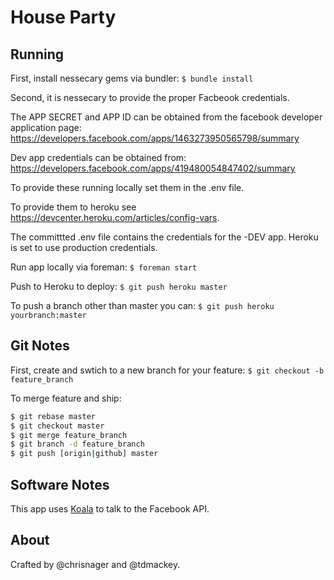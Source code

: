 # House Party

## Running

First, install nessecary gems via bundler: 
`$ bundle install`

Second, it is nessecary to provide the proper Facbeook credentials.

The APP SECRET and APP ID can be obtained from the facebook developer application page: https://developers.facebook.com/apps/1463273950565798/summary

Dev app credentials can be obtained from: https://developers.facebook.com/apps/419480054847402/summary

To provide these running locally set them in the .env file. 

To provide them to heroku see https://devcenter.heroku.com/articles/config-vars.

The committted .env file contains the credentials for the -DEV app. Heroku is set to use production credentials.

Run app locally via foreman: 
`$ foreman start`

Push to Heroku to deploy: 
`$ git push heroku master`

To push a branch other than master you can: 
`$ git push heroku yourbranch:master`

## Git Notes

First, create and swtich to a new branch for your feature:
`$ git checkout -b feature_branch`

To merge feature and ship:
```bash
$ git rebase master
$ git checkout master
$ git merge feature_branch
$ git branch -d feature_branch
$ git push [origin|github] master
```

## Software Notes

This app uses [Koala](https://github.com/arsduo/koala) to talk to the Facebook API.


## About 
Crafted by @chrisnager and @tdmackey.
